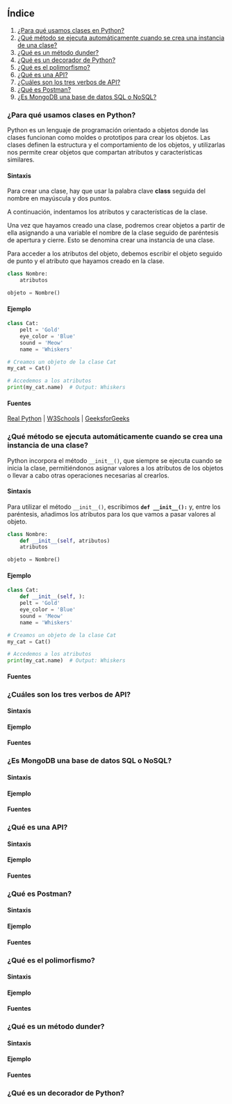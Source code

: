 ## Índice
1. [¿Para qué usamos clases en Python?](#clases)
2. [¿Qué método se ejecuta automáticamente cuando se crea una instancia de una clase?](#__init__)
8. [¿Qué es un método dunder?](#dunder)
9. [¿Qué es un decorador de Python?](#decorador)
7. [¿Qué es el polimorfismo?](#polimorfismo)
5. [¿Qué es una API?](#api)
3. [¿Cuáles son los tres verbos de API?](#verbos)
6. [¿Qué es Postman?](#postman)
4. [¿Es MongoDB una base de datos SQL o NoSQL?](#mongodb)



### ¿Para qué usamos clases en Python? <a id="clases"></a>
Python es un lenguaje de programación orientado a objetos donde las clases funcionan como moldes o prototipos para crear los objetos. Las clases definen la estructura y el comportamiento de los objetos, y utilizarlas nos permite crear objetos que compartan atributos y características similares. 
#### Sintaxis
Para crear una clase, hay que usar la palabra clave **class** seguida del nombre en mayúscula y dos puntos.

A continuación, indentamos los atributos y características de la clase.

Una vez que hayamos creado una clase, podremos crear objetos a partir de ella asignando a una variable el nombre de la clase seguido de paréntesis de apertura y cierre. Esto se denomina crear una instancia de una clase.

Para acceder a los atributos del objeto, debemos escribir el objeto seguido de punto y el atributo que hayamos creado en la clase.

```python
class Nombre:
    atributos

objeto = Nombre()
```

#### Ejemplo

```python
class Cat:
    pelt = 'Gold'
    eye_color = 'Blue'
    sound = 'Meow'
    name = 'Whiskers'

# Creamos un objeto de la clase Cat
my_cat = Cat()

# Accedemos a los atributos
print(my_cat.name)  # Output: Whiskers
```

#### Fuentes
[Real Python](https://realpython.com/python-classes/) |
[W3Schools](https://www.w3schools.com/python/python_classes.asp) | [GeeksforGeeks](https://www.geeksforgeeks.org/python-classes-and-objects/?ref=lbp)
### ¿Qué método se ejecuta automáticamente cuando se crea una instancia de una clase? <a id="__init__"></a>
Python incorpora el método `__init__()`, que siempre se ejecuta cuando se inicia la clase, permitiéndonos asignar valores a los atributos de los objetos o llevar a cabo otras operaciones necesarias al crearlos.

#### Sintaxis
Para utilizar el método `__init__()`, escribimos **`def __init__():`** y, entre los paréntesis, añadimos los atributos para los que vamos a pasar valores al objeto.

```python
class Nombre:
    def __init__(self, atributos)
    atributos

objeto = Nombre()
```

#### Ejemplo
```python
class Cat:
    def __init__(self, ):
    pelt = 'Gold'
    eye_color = 'Blue'
    sound = 'Meow'
    name = 'Whiskers'

# Creamos un objeto de la clase Cat
my_cat = Cat()

# Accedemos a los atributos
print(my_cat.name)  # Output: Whiskers
```
#### Fuentes
### ¿Cuáles son los tres verbos de API? <a id="verbos"></a>
#### Sintaxis
#### Ejemplo
#### Fuentes
### ¿Es MongoDB una base de datos SQL o NoSQL? <a id="mongodb"></a>
#### Sintaxis
#### Ejemplo
#### Fuentes
### ¿Qué es una API? <a id="api"></a>
#### Sintaxis
#### Ejemplo
#### Fuentes
### ¿Qué es Postman? <a id="postman"></a>
#### Sintaxis
#### Ejemplo
#### Fuentes
### ¿Qué es el polimorfismo? <a id="polimorfismo"></a>
#### Sintaxis
#### Ejemplo
#### Fuentes
### ¿Qué es un método dunder? <a id="dunder"></a>
#### Sintaxis
#### Ejemplo
#### Fuentes
### ¿Qué es un decorador de Python? <a id="decorador"></a>
